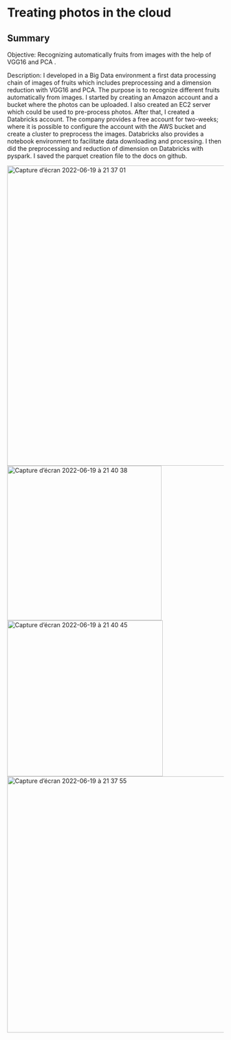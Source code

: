 # Treating photos in the cloud

## Summary
Objective: Recognizing automatically fruits from images with the help of VGG16 and PCA . 

Description: 
I developed in a Big Data environment a first data processing chain of images of fruits which includes preprocessing and a dimension reduction with VGG16 and PCA. The purpose is to recognize different fruits automatically from images. I started by creating an Amazon account and a bucket where the photos can be uploaded. I also created an EC2 server which could be used to pre-process photos. After that, I created a Databricks account. The company provides a free account for two-weeks; where it is possible to configure the account with the AWS bucket and create a cluster to preprocess the images. Databricks also provides a notebook environment to facilitate data downloading and processing. I then did the preprocessing and reduction of dimension on Databricks with pyspark. I saved the parquet creation file to the docs on github.

<img width="697" alt="Capture d’écran 2022-06-19 à 21 37 01" src="https://user-images.githubusercontent.com/101344485/174497621-71ae8b74-a46f-4bdb-a838-b5d832b7c73a.png">

<img width="359" alt="Capture d’écran 2022-06-19 à 21 40 38" src="https://user-images.githubusercontent.com/101344485/174497697-c0cec484-635f-4c5b-afab-c4162ddb7b31.png">

<img width="362" alt="Capture d’écran 2022-06-19 à 21 40 45" src="https://user-images.githubusercontent.com/101344485/174497701-79ccf601-c065-4f04-b33f-f4fcaf7eb97c.png">

<img width="595" alt="Capture d’écran 2022-06-19 à 21 37 55" src="https://user-images.githubusercontent.com/101344485/174497637-cbdd7f2c-c2c6-4cb3-8391-1bf936599f33.png">
